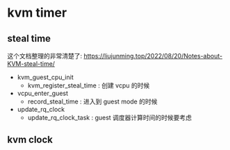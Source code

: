 # kvm timer

## steal time
这个文档整理的非常清楚了: https://liujunming.top/2022/08/20/Notes-about-KVM-steal-time/

- kvm_guest_cpu_init
  - kvm_register_steal_time : 创建 vcpu 的时候
- vcpu_enter_guest
  - record_steal_time : 进入到 guest mode 的时候
- update_rq_clock
  - update_rq_clock_task : guest 调度器计算时间的时候要考虑

## kvm clock
